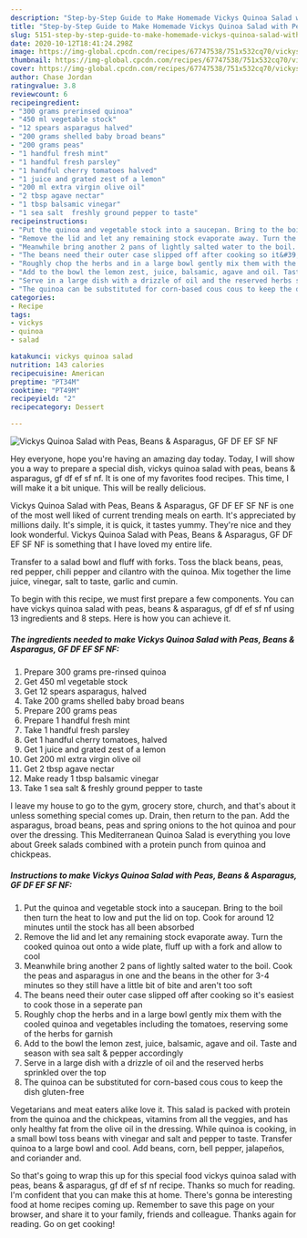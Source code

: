 ```yaml
---
description: "Step-by-Step Guide to Make Homemade Vickys Quinoa Salad with Peas, Beans &amp;amp; Asparagus, GF DF EF SF NF"
title: "Step-by-Step Guide to Make Homemade Vickys Quinoa Salad with Peas, Beans &amp;amp; Asparagus, GF DF EF SF NF"
slug: 5151-step-by-step-guide-to-make-homemade-vickys-quinoa-salad-with-peas-beans-and-amp-asparagus-gf-df-ef-sf-nf
date: 2020-10-12T18:41:24.298Z
image: https://img-global.cpcdn.com/recipes/67747538/751x532cq70/vickys-quinoa-salad-with-peas-beans-asparagus-gf-df-ef-sf-nf-recipe-main-photo.jpg
thumbnail: https://img-global.cpcdn.com/recipes/67747538/751x532cq70/vickys-quinoa-salad-with-peas-beans-asparagus-gf-df-ef-sf-nf-recipe-main-photo.jpg
cover: https://img-global.cpcdn.com/recipes/67747538/751x532cq70/vickys-quinoa-salad-with-peas-beans-asparagus-gf-df-ef-sf-nf-recipe-main-photo.jpg
author: Chase Jordan
ratingvalue: 3.8
reviewcount: 6
recipeingredient:
- "300 grams prerinsed quinoa"
- "450 ml vegetable stock"
- "12 spears asparagus halved"
- "200 grams shelled baby broad beans"
- "200 grams peas"
- "1 handful fresh mint"
- "1 handful fresh parsley"
- "1 handful cherry tomatoes halved"
- "1 juice and grated zest of a lemon"
- "200 ml extra virgin olive oil"
- "2 tbsp agave nectar"
- "1 tbsp balsamic vinegar"
- "1 sea salt  freshly ground pepper to taste"
recipeinstructions:
- "Put the quinoa and vegetable stock into a saucepan. Bring to the boil then turn the heat to low and put the lid on top. Cook for around 12 minutes until the stock has all been absorbed"
- "Remove the lid and let any remaining stock evaporate away. Turn the cooked quinoa out onto a wide plate, fluff up with a fork and allow to cool"
- "Meanwhile bring another 2 pans of lightly salted water to the boil. Cook the peas and asparagus in one and the beans in the other for 3-4 minutes so they still have a little bit of bite and aren&#39;t too soft"
- "The beans need their outer case slipped off after cooking so it&#39;s easiest to cook those in a seperate pan"
- "Roughly chop the herbs and in a large bowl gently mix them with the cooled quinoa and vegetables including the tomatoes, reserving some of the herbs for garnish"
- "Add to the bowl the lemon zest, juice, balsamic, agave and oil. Taste and season with sea salt &amp; pepper accordingly"
- "Serve in a large dish with a drizzle of oil and the reserved herbs sprinkled over the top"
- "The quinoa can be substituted for corn-based cous cous to keep the dish gluten-free"
categories:
- Recipe
tags:
- vickys
- quinoa
- salad

katakunci: vickys quinoa salad 
nutrition: 143 calories
recipecuisine: American
preptime: "PT34M"
cooktime: "PT49M"
recipeyield: "2"
recipecategory: Dessert

---
```



![Vickys Quinoa Salad with Peas, Beans &amp; Asparagus, GF DF EF SF NF](https://img-global.cpcdn.com/recipes/67747538/751x532cq70/vickys-quinoa-salad-with-peas-beans-asparagus-gf-df-ef-sf-nf-recipe-main-photo.jpg)

Hey everyone, hope you're having an amazing day today. Today, I will show you a way to prepare a special dish, vickys quinoa salad with peas, beans &amp; asparagus, gf df ef sf nf. It is one of my favorites food recipes. This time, I will make it a bit unique. This will be really delicious.

Vickys Quinoa Salad with Peas, Beans &amp; Asparagus, GF DF EF SF NF is one of the most well liked of current trending meals on earth. It's appreciated by millions daily. It's simple, it is quick, it tastes yummy. They're nice and they look wonderful. Vickys Quinoa Salad with Peas, Beans &amp; Asparagus, GF DF EF SF NF is something that I have loved my entire life.

Transfer to a salad bowl and fluff with forks. Toss the black beans, peas, red pepper, chili pepper and cilantro with the quinoa. Mix together the lime juice, vinegar, salt to taste, garlic and cumin.


To begin with this recipe, we must first prepare a few components. You can have vickys quinoa salad with peas, beans &amp; asparagus, gf df ef sf nf using 13 ingredients and 8 steps. Here is how you can achieve it.

<!--inarticleads1-->

##### The ingredients needed to make Vickys Quinoa Salad with Peas, Beans &amp; Asparagus, GF DF EF SF NF:

1. Prepare 300 grams pre-rinsed quinoa
1. Get 450 ml vegetable stock
1. Get 12 spears asparagus, halved
1. Take 200 grams shelled baby broad beans
1. Prepare 200 grams peas
1. Prepare 1 handful fresh mint
1. Take 1 handful fresh parsley
1. Get 1 handful cherry tomatoes, halved
1. Get 1 juice and grated zest of a lemon
1. Get 200 ml extra virgin olive oil
1. Get 2 tbsp agave nectar
1. Make ready 1 tbsp balsamic vinegar
1. Take 1 sea salt &amp; freshly ground pepper to taste


I leave my house to go to the gym, grocery store, church, and that&#39;s about it unless something special comes up. Drain, then return to the pan. Add the asparagus, broad beans, peas and spring onions to the hot quinoa and pour over the dressing. This Mediterranean Quinoa Salad is everything you love about Greek salads combined with a protein punch from quinoa and chickpeas. 

<!--inarticleads2-->

##### Instructions to make Vickys Quinoa Salad with Peas, Beans &amp; Asparagus, GF DF EF SF NF:

1. Put the quinoa and vegetable stock into a saucepan. Bring to the boil then turn the heat to low and put the lid on top. Cook for around 12 minutes until the stock has all been absorbed
1. Remove the lid and let any remaining stock evaporate away. Turn the cooked quinoa out onto a wide plate, fluff up with a fork and allow to cool
1. Meanwhile bring another 2 pans of lightly salted water to the boil. Cook the peas and asparagus in one and the beans in the other for 3-4 minutes so they still have a little bit of bite and aren&#39;t too soft
1. The beans need their outer case slipped off after cooking so it&#39;s easiest to cook those in a seperate pan
1. Roughly chop the herbs and in a large bowl gently mix them with the cooled quinoa and vegetables including the tomatoes, reserving some of the herbs for garnish
1. Add to the bowl the lemon zest, juice, balsamic, agave and oil. Taste and season with sea salt &amp; pepper accordingly
1. Serve in a large dish with a drizzle of oil and the reserved herbs sprinkled over the top
1. The quinoa can be substituted for corn-based cous cous to keep the dish gluten-free


Vegetarians and meat eaters alike love it. This salad is packed with protein from the quinoa and the chickpeas, vitamins from all the veggies, and has only healthy fat from the olive oil in the dressing. While quinoa is cooking, in a small bowl toss beans with vinegar and salt and pepper to taste. Transfer quinoa to a large bowl and cool. Add beans, corn, bell pepper, jalapeños, and coriander and. 

So that's going to wrap this up for this special food vickys quinoa salad with peas, beans &amp; asparagus, gf df ef sf nf recipe. Thanks so much for reading. I'm confident that you can make this at home. There's gonna be interesting food at home recipes coming up. Remember to save this page on your browser, and share it to your family, friends and colleague. Thanks again for reading. Go on get cooking!
